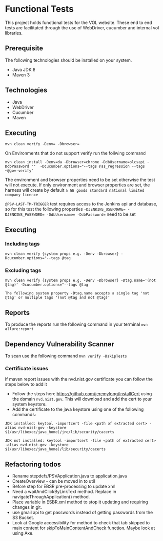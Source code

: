 # Functional Tests
This project holds functional tests for the VOL website. These end to end tests are facilitated through the use of WebDriver, cucumber and internal vol libraries.

## Prerequisite 
The following technologies should be installed on your system.
* Java JDK 8
* Maven 3

## Technologies
* Java
* WebDriver
* Cucumber
* Maven


## Executing
``mvn clean verify -Denv= -Dbrowser= ``

On Environments that do not support verify run the follwing command 

``mvn clean install -Denv=da -Dbrowser=chrome -DdbUsername=olcsapi -DdbPassword ""  -Dcucumber.options="--tags @ss_regression --tags ~@gov-verify" ``

  
The environment and browser properties need to be set otherwise the test will not execute. If only environment and browser properties are set, the harness will
create by default ``a GB goods standard national limited company licence``

``@PSV-LAST-TM-TRIGGER`` test requires access to the Jenkins api and database, so for this test the following properties 
``-DJENKINS_USERNAME= -DJENKINS_PASSWORD= -DdbUsername= -DdbPassword=`` need to be set

## Executing 

### Including tags
``mvn clean verify {system props e.g. -Denv -Dbrowser} -Dcucumber.options="--tags @tag``

### Excluding tags
``mvn clean verify {system props e.g. -Denv -Dbrowser} -Dtag.name='(not @tag)' -Dcucumber.options="--tags @tag``

``The following system property -Dtag.name accepts a single tag 'not @tag' or multiple tags '(not @tag and not @tag)'``

## Reports
To produce the reports run the following command in your terminal
``mvn allure:report``

## Dependency Vulnerability Scanner
To scan use the following command ``mvn verify -DskipTests``

### Certificate issues

If maven report issues with the nvd.nist.gov certificate you can follow the steps below to add it

*  Follow the steps here https://github.com/jeremylong/InstallCert using the domain `nvd.nist.gov`. This will download and add the cert to your system keystore.
*  Add the certificate to the java keystore using one of the following commands: 
 
`JDK installed: keytool -importcert -file <path of extracted cert> -alias nvd-nist-gov -keystore $(/usr/libexec/java_home)/jre/lib/security/cacerts`

`JDK not installed: keytool -importcert -file <path of extracted cert> -alias nvd-nist-gov -keystore $(/usr/libexec/java_home)/lib/security/cacerts`

## Refactoring todos
- Rename stepdefs/PSVApplication.java to application.java
- CreateOverview - can be moved in to util
- Before step for EBSR pre-processing to update xml
- Need a waitAndClickByLinkText method. Replace in navigateThroughApplication() method.
- Place variable in ESBR.xml method to stop it updating and requiring changes in git.
- use gmail api to get passwords instead of getting passwords from the S3 Bucket.
- Look at Google accessibility for method to check that tab skipped to main content for skipToMainContentAndCheck function. Maybe look at using Axe.